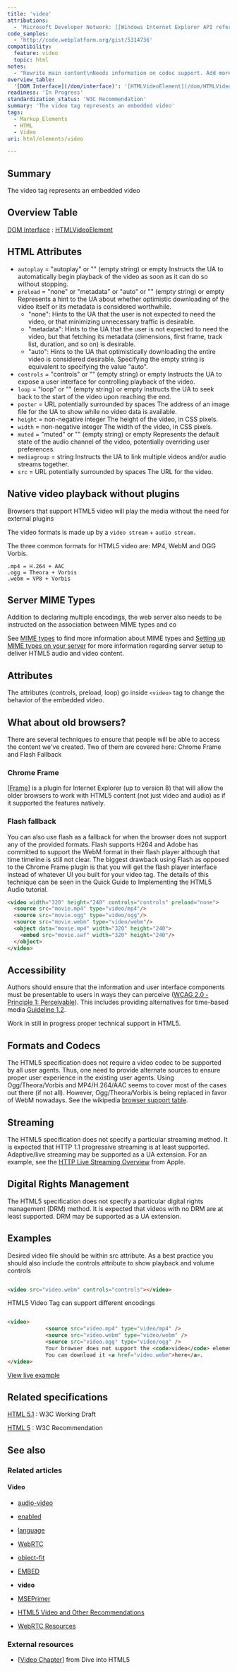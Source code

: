 ```yaml
---
title: 'video'
attributions:
  - 'Microsoft Developer Network: [[Windows Internet Explorer API reference](http://msdn.microsoft.com/en-us/library/ie/hh828809%28v=vs.85%29.aspx) Article]'
code_samples:
  - 'http://code.webplatform.org/gist/5314736'
compatibility:
  feature: video
  topic: html
notes:
  - "Rewrite main content\nNeeds information on codec support. Add more examples."
overview_table:
  '[DOM Interface](/dom/interface)': '[HTMLVideoElement](/dom/HTMLVideoElement)'
readiness: 'In Progress'
standardization_status: 'W3C Recommendation'
summary: 'The video tag represents an embedded video'
tags:
  - Markup_Elements
  - HTML
  - Video
uri: html/elements/video

---
```

## Summary

The video tag represents an embedded video

## Overview Table

[DOM Interface](/dom/interface)
:   [HTMLVideoElement](/dom/HTMLVideoElement)

## HTML Attributes

-   `autoplay` = "autoplay" or "" (empty string) or empty
    Instructs the UA to automatically begin playback of the video as soon as it can do so without stopping.
-   `preload` = "none" or "metadata" or "auto" or "" (empty string) or empty
    Represents a hint to the UA about whether optimistic downloading of the video itself or its metadata is considered worthwhile.
    -   "none": Hints to the UA that the user is not expected to need the video, or that minimizing unnecessary traffic is desirable.
    -   "metadata": Hints to the UA that the user is not expected to need the video, but that fetching its metadata (dimensions, first frame, track list, duration, and so on) is desirable.
    -   "auto": Hints to the UA that optimistically downloading the entire video is considered desirable.
        Specifying the empty string is equivalent to specifying the value "auto".
-   `controls` = "controls" or "" (empty string) or empty
    Instructs the UA to expose a user interface for controlling playback of the video.
-   `loop` = "loop" or "" (empty string) or empty
    Instructs the UA to seek back to the start of the video upon reaching the end.
-   `poster` = URL potentially surrounded by spaces
    The address of an image file for the UA to show while no video data is available.
-   `height` = non-negative integer
    The height of the video, in CSS pixels.
-   `width` = non-negative integer
    The width of the video, in CSS pixels.
-   `muted` = "muted" or "" (empty string) or empty
    Represents the default state of the audio channel of the video, potentially overriding user preferences.
-   `mediagroup` = string
    Instructs the UA to link multiple videos and/or audio streams together.
-   `src` = URL potentially surrounded by spaces
    The URL for the video.

## Native video playback without plugins

Browsers that support HTML5 video will play the media without the need for external plugins

The video formats is made up by a `video stream` + `audio stream.`

The three common formats for HTML5 video are: MP4, WebM and OGG Vorbis.

    .mp4 = H.264 + AAC
    .ogg = Theora + Vorbis
    .webm = VP8 + Vorbis

## Server MIME Types

Addition to declaring multiple encodings, the web server also needs to be instructed on the association between MIME types and co

See [MIME types](/concepts/internet_and_web/mime_types) to find more information about MIME types and [Setting up MIME types on your server](/tutorials/configuring_mimetypes_on_the_server) for more information regarding server setup to deliver HTML5 audio and video content.

## Attributes

The attributes (controls, preload, loop) go inside `<video>` tag to change the behavior of the embedded video.

## What about old browsers?

There are several techniques to ensure that people will be able to access the content we've created. Two of them are covered here: Chrome Frame and Flash Fallback

### Chrome Frame

[[Frame](http://www.google.com/chromeframe?prefersystemlevel=true%7CChrome)] is a plugin for Internet Explorer (up to version 8) that will allow the older browsers to work with HTML5 content (not just video and audio) as if it supported the features natively.

### Flash fallback

You can also use flash as a fallback for when the browser does not support any of the provided formats. Flash supports H264 and Adobe has committed to support the WebM format in their flash player although that time timeline is still not clear. The biggest drawback using Flash as opposed to the Chrome Frame plugin is that you will get the flash player interface instead of whatever UI you built for your video tag. The details of this technique can be seen in the Quick Guide to Implementing the HTML5 Audio tutorial.

``` html
<video width="320" height="240" controls="controls" preload="none">
  <source src="movie.mp4" type="video/mp4"/>
  <source src="movie.ogg" type="video/ogg"/>
  <source src="movie.webm" type="video/webm"/>
  <object data="movie.mp4" width="320" height="240">
    <embed src="movie.swf" width="320" height="240"/>
  </object>
</video>
```

## Accessibility

Authors should ensure that the information and user interface components must be presentable to users in ways they can perceive ([WCAG 2.0 - Principle 1: Perceivable](http://www.w3.org/TR/WCAG20/#perceivable)). This includes providing alternatives for time-based media [Guideline 1.2](http://www.w3.org/TR/WCAG20/#media-equiv).

Work in still in progress proper technical support in HTML5.

## Formats and Codecs

The HTML5 specification does not require a video codec to be supported by all user agents. Thus, one need to provide alternate sources to ensure proper user experience in the existing user agents. Using Ogg/Theora/Vorbis and MP4/H.264/AAC seems to cover most of the cases out there (if not all). However, Ogg/Theora/Vorbis is being replaced in favor of WebM nowadays. See the wikipedia [browser support table](http://en.wikipedia.org/wiki/Open_video#Table).

## Streaming

The HTML5 specification does not specify a particular streaming method. It is expected that HTTP 1.1 progressive streaming is at least supported. Adaptive/live streaming may be supported as a UA extension. For an example, see the [HTTP Live Streaming Overview](http://developer.apple.com/iphone/library/documentation/NetworkingInternet/Conceptual/StreamingMediaGuide/StreamingMediaGuide.pdf) from Apple.

## Digital Rights Management

The HTML5 specification does not specify a particular digital rights management (DRM) method. It is expected that videos with no DRM are at least supported. DRM may be supported as a UA extension.

## Examples

Desired video file should be within src attribute. As a best practice you should also include the controls attribute to show playback and volume controls

``` html

<video src="video.webm" controls="controls"></video>

```

HTML5 Video Tag can support different encodings

``` html

<video>
            <source src="video.mp4" type="video/mp4" />
            <source src="video.webm" type="video/webm" />
            <source src="video.ogg" type="video/ogg" />
            Your browser does not support the <code>video</code> element.
            You can download it <a href="video.webm">here</a>.
</video>

```

[View live example](http://code.webplatform.org/gist/5314736)

## Related specifications

[HTML 5.1](http://www.w3.org/TR/html51/embedded-content.html#the-video-element)
:   W3C Working Draft

[HTML 5](http://www.w3.org/TR/html5/embedded-content-0.html#the-video-element)
:   W3C Recommendation

## See also

### Related articles

#### Video

-   [audio-video](/apis/audio-video)

-   [enabled](/apis/audio-video/AudioTrack/enabled)

-   [language](/apis/audio-video/AudioTrack/language)

-   [WebRTC](/concepts/Internet_and_Web/webrtc)

-   [object-fit](/css/properties/object-fit)

-   [EMBED](/html/elements/embed)

-   **video**

-   [MSEPrimer](/tutorials/MSEPrimer)

-   [HTML5 Video and Other Recommendations](/tutorials/video_others)

-   [WebRTC Resources](/tutorials/webrtc_resources)

### External resources

-   [[Video Chapter](http://diveintohtml5.info/video.html%7C)] from Dive into HTML5
